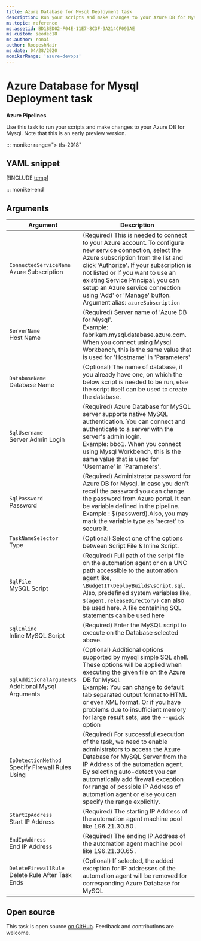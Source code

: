 ```yaml
---
title: Azure Database for Mysql Deployment task
description: Run your scripts and make changes to your Azure DB for Mysql. 
ms.topic: reference
ms.assetid: BD1BED02-F04E-11E7-8C3F-9A214CF093AE
ms.custom: seodec18
ms.author: ronai
author: RoopeshNair
ms.date: 04/28/2020
monikerRange: 'azure-devops'
---
```


# Azure Database for Mysql Deployment task

**Azure Pipelines**

Use this task to run your scripts and make changes to your Azure DB for Mysql. Note that this is an early preview version.

::: moniker range="> tfs-2018"

## YAML snippet

[!INCLUDE [temp](../includes/yaml/AzureMysqlDeploymentV1.md)]

::: moniker-end

## Arguments

| Argument                                                | Description                                                                                                                                                                                                                                                                                                                                                                    |
| ------------------------------------------------------- | ------------------------------------------------------------------------------------------------------------------------------------------------------------------------------------------------------------------------------------------------------------------------------------------------------------------------------------------------------------------------------ |
| `ConnectedServiceName`<br/>Azure Subscription           | (Required) This is needed to connect to your Azure account. To configure new service connection, select the Azure subscription from the list and click 'Authorize'. If your subscription is not listed or if you want to use an existing Service Principal, you can setup an Azure service connection using 'Add' or 'Manage' button. <br/>Argument alias: `azureSubscription` |
| `ServerName`<br/>Host Name                              | (Required) Server name of 'Azure DB for Mysql'.<br/>Example: fabrikam.mysql.database.azure.com. When you connect using Mysql Workbench, this is the same value that is used for 'Hostname' in 'Parameters'                                                                                                                                                                     |
| `DatabaseName`<br/>Database Name                        | (Optional) The name of database, if you already have one, on which the below script is needed to be run, else the script itself can be used to create the database.                                                                                                                                                                                                            |
| `SqlUsername`<br/>Server Admin Login                    | (Required) Azure Database for MySQL server supports native MySQL authentication. You can connect and authenticate to a server with the server's admin login. <br/>Example: bbo1. When you connect using Mysql Workbench, this is the same value that is used for 'Username' in 'Parameters'.                                                                                   |
| `SqlPassword`<br/>Password                              | (Required) Administrator password for Azure DB for Mysql. In case you don't recall the password you can change the password from Azure portal. It can be variable defined in the pipeline. <br/>Example : $(password).Also, you may mark the variable type as 'secret' to secure it.                                                                                           |
| `TaskNameSelector`<br/>Type                             | (Optional) Select one of the options between Script File & Inline Script.                                                                                                                                                                                                                                                                                                      |
| `SqlFile`<br/>MySQL Script                              | (Required) Full path of the script file on the automation agent or on a UNC path accessible to the automation agent like, `\BudgetIT\DeployBuilds\script.sql`. Also, predefined system variables like, `$(agent.releaseDirectory)` can also be used here. A file containing SQL statements can be used here                                                                    |
| `SqlInline`<br/>Inline MySQL Script                     | (Required) Enter the MySQL script to execute on the Database selected above.                                                                                                                                                                                                                                                                                                   |
| `SqlAdditionalArguments`<br/>Additional Mysql Arguments | (Optional) Additional options supported by mysql simple SQL shell. These options will be applied when executing the given file on the Azure DB for Mysql. <br/>Example: You can change to default tab separated output format to HTML or even XML format. Or if you have problems due to insufficient memory for large result sets, use the `--quick` option                   |
| `IpDetectionMethod`<br/>Specify Firewall Rules Using    | (Required) For successful execution of the task, we need to enable administrators to access the Azure Database for MySQL Server from the IP Address of the automation agent. By selecting auto-detect you can automatically add firewall exception for range of possible IP Address of automation agent or else you can specify the range explicitly.                          |
| `StartIpAddress`<br/>Start IP Address                   | (Required) The starting IP Address of the automation agent machine pool like 196.21.30.50 .                                                                                                                                                                                                                                                                                    |
| `EndIpAddress`<br/>End IP Address                       | (Required) The ending IP Address of the automation agent machine pool like 196.21.30.65 .                                                                                                                                                                                                                                                                                      |
| `DeleteFirewallRule`<br/>Delete Rule After Task Ends    | (Optional) If selected, the added exception for IP addresses of the automation agent will be removed for corresponding Azure Database for MySQL                                                                                                                                                                                                                                |

## Open source

This task is open source [on GitHub](https://github.com/Microsoft/azure-pipelines-tasks). Feedback and contributions are welcome.
